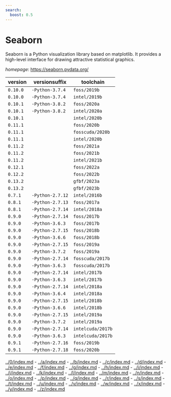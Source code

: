 ```yaml
---
search:
  boost: 0.5
---
```

# Seaborn

Seaborn is a Python visualization library based on matplotlib.  It provides a high-level interface for drawing attractive statistical graphics.

*homepage*: <https://seaborn.pydata.org/>

version | versionsuffix | toolchain
--------|---------------|----------
``0.10.0`` | ``-Python-3.7.4`` | ``foss/2019b``
``0.10.0`` | ``-Python-3.7.4`` | ``intel/2019b``
``0.10.1`` | ``-Python-3.8.2`` | ``foss/2020a``
``0.10.1`` | ``-Python-3.8.2`` | ``intel/2020a``
``0.10.1`` |  | ``intel/2020b``
``0.11.1`` |  | ``foss/2020b``
``0.11.1`` |  | ``fosscuda/2020b``
``0.11.1`` |  | ``intel/2020b``
``0.11.2`` |  | ``foss/2021a``
``0.11.2`` |  | ``foss/2021b``
``0.11.2`` |  | ``intel/2021b``
``0.12.1`` |  | ``foss/2022a``
``0.12.2`` |  | ``foss/2022b``
``0.13.2`` |  | ``gfbf/2023a``
``0.13.2`` |  | ``gfbf/2023b``
``0.7.1`` | ``-Python-2.7.12`` | ``intel/2016b``
``0.8.1`` | ``-Python-2.7.13`` | ``foss/2017a``
``0.8.1`` | ``-Python-2.7.14`` | ``intel/2018a``
``0.9.0`` | ``-Python-2.7.14`` | ``foss/2017b``
``0.9.0`` | ``-Python-3.6.3`` | ``foss/2017b``
``0.9.0`` | ``-Python-2.7.15`` | ``foss/2018b``
``0.9.0`` | ``-Python-3.6.6`` | ``foss/2018b``
``0.9.0`` | ``-Python-2.7.15`` | ``foss/2019a``
``0.9.0`` | ``-Python-3.7.2`` | ``foss/2019a``
``0.9.0`` | ``-Python-2.7.14`` | ``fosscuda/2017b``
``0.9.0`` | ``-Python-3.6.3`` | ``fosscuda/2017b``
``0.9.0`` | ``-Python-2.7.14`` | ``intel/2017b``
``0.9.0`` | ``-Python-3.6.3`` | ``intel/2017b``
``0.9.0`` | ``-Python-2.7.14`` | ``intel/2018a``
``0.9.0`` | ``-Python-3.6.4`` | ``intel/2018a``
``0.9.0`` | ``-Python-2.7.15`` | ``intel/2018b``
``0.9.0`` | ``-Python-3.6.6`` | ``intel/2018b``
``0.9.0`` | ``-Python-2.7.15`` | ``intel/2019a``
``0.9.0`` | ``-Python-3.7.2`` | ``intel/2019a``
``0.9.0`` | ``-Python-2.7.14`` | ``intelcuda/2017b``
``0.9.0`` | ``-Python-3.6.3`` | ``intelcuda/2017b``
``0.9.1`` | ``-Python-2.7.16`` | ``foss/2019b``
``0.9.1`` | ``-Python-2.7.18`` | ``foss/2020b``

[../0/index.md](0) - [../a/index.md](a) - [../b/index.md](b) - [../c/index.md](c) - [../d/index.md](d) - [../e/index.md](e) - [../f/index.md](f) - [../g/index.md](g) - [../h/index.md](h) - [../i/index.md](i) - [../j/index.md](j) - [../k/index.md](k) - [../l/index.md](l) - [../m/index.md](m) - [../n/index.md](n) - [../o/index.md](o) - [../p/index.md](p) - [../q/index.md](q) - [../r/index.md](r) - [../s/index.md](s) - [../t/index.md](t) - [../u/index.md](u) - [../v/index.md](v) - [../w/index.md](w) - [../x/index.md](x) - [../y/index.md](y) - [../z/index.md](z)

